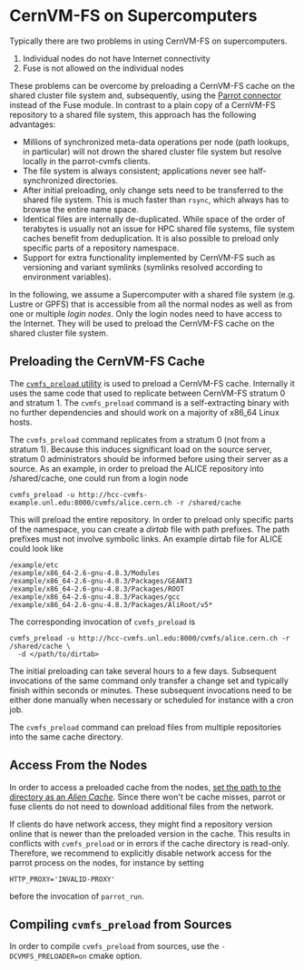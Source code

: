# CernVM-FS on Supercomputers

Typically there are two problems in using CernVM-FS on supercomputers.

  1. Individual nodes do not have Internet connectivity
  2. Fuse is not allowed on the individual nodes

These problems can be overcome by preloading a CernVM-FS cache on the shared cluster file system and, subsequently, using the [Parrot connector](http://cernvm.cern.ch/portal/filesystem/parrot) instead of the Fuse module.  In contrast to a plain copy of a CernVM-FS repository to a shared file system, this approach has the following advantages:

  * Millions of synchronized meta-data operations per node (path lookups, in particular) will not drown the shared cluster file system but resolve locally in the parrot-cvmfs clients.
  * The file system is always consistent; applications never see half-synchronized directories.
  * After initial preloading, only change sets need to be transferred to the shared file system.  This is much faster than `rsync`, which always has to browse the entire name space.
  * Identical files are internally de-duplicated.  While space of the order of terabytes is usually not an issue for HPC shared file systems, file system caches benefit from deduplication. It is also possible to preload only specific parts of a repository namespace.
  * Support for extra functionality implemented by CernVM-FS such as versioning and variant symlinks (symlinks resolved according to environment variables).

In the following, we assume a Supercomputer with a shared file system (e.g. Lustre or GPFS) that is accessible from all the normal nodes as well as from one or multiple _login nodes_. Only the login nodes need to have access to the Internet. They will be used to preload the CernVM-FS cache on the shared cluster file system.

## Preloading the CernVM-FS Cache

The [`cvmfs_preload` utility](http://cernvm.cern.ch/portal/filesystem/downloads) is used to preload a CernVM-FS cache.  Internally it uses the same code that used to replicate between CernVM-FS stratum 0 and stratum 1.  The `cvmfs_preload` command is a self-extracting binary with no further dependencies and should work on a majority of x86_64 Linux hosts.

The `cvmfs_preload` command replicates from a stratum 0 (not from a stratum 1). Because this induces significant load on the source server, stratum 0 administrators should be informed before using their server as a source.  As an example, in order to preload the ALICE repository into /shared/cache, one could run from a login node

    cvmfs_preload -u http://hcc-cvmfs-example.unl.edu:8000/cvmfs/alice.cern.ch -r /shared/cache

This will preload the entire repository.  In order to preload only specific parts of the namespace, you can create a _dirtab_ file with path prefixes.  The path prefixes must not involve symbolic links.  An example dirtab file for ALICE could look like

    /example/etc
    /example/x86_64-2.6-gnu-4.8.3/Modules
    /example/x86_64-2.6-gnu-4.8.3/Packages/GEANT3
    /example/x86_64-2.6-gnu-4.8.3/Packages/ROOT
    /example/x86_64-2.6-gnu-4.8.3/Packages/gcc
    /example/x86_64-2.6-gnu-4.8.3/Packages/AliRoot/v5*

The corresponding invocation of `cvmfs_preload` is

    cvmfs_preload -u http://hcc-cvmfs.unl.edu:8000/cvmfs/alice.cern.ch -r /shared/cache \
      -d </path/to/dirtab>

The initial preloading can take several hours to a few days.  Subsequent invocations of the same command only transfer a change set and typically finish within seconds or minutes. These subsequent invocations need to be either done manually when necessary or scheduled for instance with a cron job.

The `cvmfs_preload` command can preload files from multiple repositories
into the same cache directory.

## Access From the Nodes

In order to access a preloaded cache from the nodes, [set the path to the directory as an _Alien Cache_](http://cernvm.cern.ch/portal/filesystem/parrot).  Since there won't be cache misses, parrot or fuse clients do not need to download additional files from the network.

If clients do have network access, they might find a repository version online that is newer than the preloaded version in the cache.  This results in conflicts with `cvmfs_preload` or in errors if the cache directory is read-only.  Therefore, we recommend to explicitly disable network access for the parrot process on the nodes, for instance by setting

    HTTP_PROXY='INVALID-PROXY'

before the invocation of `parrot_run`.

## Compiling `cvmfs_preload` from Sources

In order to compile `cvmfs_preload` from sources, use the `-DCVMFS_PRELOADER=on` cmake option.
